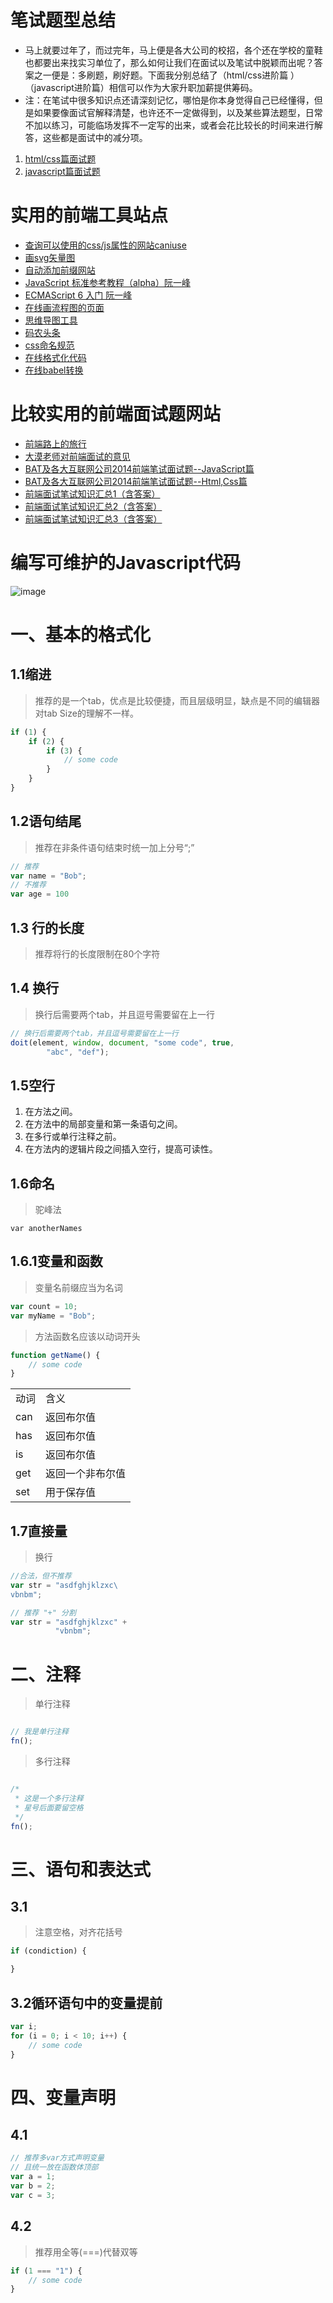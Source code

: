 # 笔试题型总结
- 马上就要过年了，而过完年，马上便是各大公司的校招，各个还在学校的童鞋也都要出来找实习单位了，那么如何让我们在面试以及笔试中脱颖而出呢？答案之一便是：多刷题，刷好题。下面我分别总结了（html/css进阶篇 ） （javascript进阶篇）相信可以作为大家升职加薪提供筹码。
- 注：在笔试中很多知识点还请深刻记忆，哪怕是你本身觉得自己已经懂得，但是如果要像面试官解释清楚，也许还不一定做得到，以及某些算法题型，日常不加以练习，可能临场发挥不一定写的出来，或者会花比较长的时间来进行解答，这些都是面试中的减分项。

1. [html/css篇面试题](https://github.com/Kelichao/work.expressive/issues/11)
2. [javascript篇面试题](https://github.com/Kelichao/work.expressive/issues/12)

# 实用的前端工具站点


- [查询可以使用的css/js属性的网站caniuse](http://caniuse.com/)
- [画svg矢量图](http://editor.method.ac/)
- [自动添加前缀网站](http://autoprefixer.github.io/)
- [JavaScript 标准参考教程（alpha）阮一峰](http://javascript.ruanyifeng.com/)
- [ECMAScript 6 入门 阮一峰](http://es6.ruanyifeng.com/)
- [在线画流程图的页面](https://www.draw.io/)
- [思维导图工具](http://www.xmindchina.net/)
- [码农头条](http://hao.caibaojian.com/)
- [css命名规范](http://www.zhangxinxu.com/wordpress/2010/09/%E7%B2%BE%E7%AE%80%E9%AB%98%E6%95%88%E7%9A%84css%E5%91%BD%E5%90%8D%E5%87%86%E5%88%99%E6%96%B9%E6%B3%95/)
- [在线格式化代码](http://tool.oschina.net/codeformat/js)
- [在线babel转换](http://babeljs.io/repl/)

# 比较实用的前端面试题网站
- [前端路上的旅行](http://www.w3cplus.com/front-end-trip-on-road.html)
- [大漠老师对前端面试的意见](https://github.com/amfe/article/issues/5)
- [BAT及各大互联网公司2014前端笔试面试题--JavaScript篇](http://www.cnblogs.com/coco1s/p/4029708.html) 
- [BAT及各大互联网公司2014前端笔试面试题--Html,Css篇](http://www.cnblogs.com/coco1s/p/4034937.html)
- [前端面试笔试知识汇总1（含答案）](http://www.cnblogs.com/huansky/p/5923665.html)
- [前端面试笔试知识汇总2（含答案）](http://www.cnblogs.com/huansky/p/5923733.html)
- [前端面试笔试知识汇总3（含答案）](http://www.cnblogs.com/huansky/p/5953202.html)

# 编写可维护的Javascript代码
![image](https://cloud.githubusercontent.com/assets/18028533/22682831/05febc78-ed50-11e6-9676-8aa795007517.png)

# 一、基本的格式化
## 1.1缩进
> 推荐的是一个tab，优点是比较便捷，而且层级明显，缺点是不同的编辑器对tab Size的理解不一样。

```js
if (1) {
    if (2) {
        if (3) {
            // some code
        }
    }
}
``` 
## 1.2语句结尾
> 推荐在非条件语句结束时统一加上分号“;”

```js
// 推荐
var name = "Bob";
// 不推荐
var age = 100
```

## 1.3 行的长度
> 推荐将行的长度限制在80个字符

## 1.4 换行
> 换行后需要两个tab，并且逗号需要留在上一行

```js
// 换行后需要两个tab，并且逗号需要留在上一行
doit(element, window, document, "some code", true, 
        "abc", "def");
```
## 1.5空行
1. 在方法之间。
2. 在方法中的局部变量和第一条语句之间。
3. 在多行或单行注释之前。
4. 在方法内的逻辑片段之间插入空行，提高可读性。

## 1.6命名
> 驼峰法

`var anotherNames`

## 1.6.1变量和函数
> 变量名前缀应当为名词

```js
var count = 10;
var myName = "Bob";
```

> 方法函数名应该以动词开头

```js
function getName() {
    // some code
}
```

<table>
    <tr>
        <td>动词</td>
        <td>含义</td>
    </tr>
    <tr>
        <td>can</td>
        <td>返回布尔值</td>
    </tr>
    <tr>
        <td>has</td>
        <td>返回布尔值</td>
    </tr>
    <tr>
        <td>is</td>
        <td>返回布尔值</td>
    </tr>
    <tr>
        <td>get</td>
        <td>返回一个非布尔值</td>
    </tr>
    <tr>
        <td>set</td>
        <td>用于保存值</td>
    </tr>
</table>

## 1.7直接量
> 换行

```js
//合法，但不推荐
var str = "asdfghjklzxc\
vbnbm";

// 推荐 "+" 分割
var str = "asdfghjklzxc" + 
          "vbnbm";
```

# 二、注释
> 单行注释

```js

// 我是单行注释
fn();
```

> 多行注释

```js

/*
 * 这是一个多行注释
 * 星号后面要留空格
 */
fn();
```
# 三、语句和表达式
## 3.1
> 注意空格，对齐花括号

```js
if (condiction) {

}
```

## 3.2循环语句中的变量提前
```js
var i;
for (i = 0; i < 10; i++) {
    // some code
}
```
# 四、变量声明
## 4.1
```js
// 推荐多var方式声明变量
// 且统一放在函数体顶部
var a = 1;
var b = 2;
var c = 3;
```

## 4.2

>推荐用全等(===)代替双等
```js
if (1 === "1") {
    // some code
}
```
